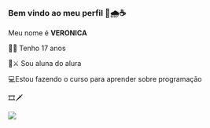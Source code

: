 ### Bem vindo ao meu perfil 💜🌧️☕

Meu nome é **VERONICA** 

  📸🥀 Tenho 17 anos
 
  👘⚔️ Sou aluna do alura

  💻Estou fazendo o curso para aprender sobre programação

 🎞️🗡️
 
  ![](https://i.pinimg.com/originals/94/95/86/94958678432924fad4d31998703147ba.gif)
